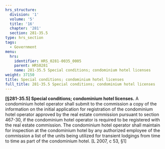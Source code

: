 ```yaml
---
hrs_structure:
  division: '1'
  volume: '5'
  title: '16'
  chapter: '281'
  section: 281-35.5
type: hrs_section
tags:
  - Government
menu:
  hrs:
    identifier: HRS_0281-0035_0005
    parent: HRS0281
    name: 281-35.5 Special conditions; condominium hotel licenses
weight: 37150
title: Special conditions; condominium hotel licenses
full_title: 281-35.5 Special conditions; condominium hotel licenses
---
```

**[§281-35.5] Special conditions; condominium hotel licenses.** A condominium hotel operator shall submit to the commission a copy of the information on the initial application for registration of the condominium hotel operator approved by the real estate commission pursuant to section 467-30, if the condominium hotel operator is required to be registered with the real estate commission. The condominium hotel operator shall maintain for inspection at the condominium hotel by any authorized employee of the commission a list of the units being utilized for transient lodgings from time to time as part of the condominium hotel. [L 2007, c 53, §1]